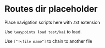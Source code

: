 # Routes dir placeholder

Place navigation scripts here with .txt extension

Use `\waypoints load test/kai` to load.

Use `["!<file name"]` to chain to another file